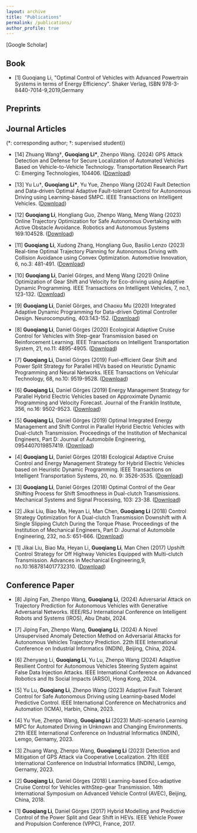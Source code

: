 ```yaml
---
layout: archive
title: "Publications"
permalink: /publications/
author_profile: true
---
```




[Google Scholar]

Book
----------
* [1] Guoqiang Li, "Optimal Control of Vehicles with Advanced Powertrain Systems in terms of Energy Efficiency". Shaker Verlag, ISBN 978-3-8440-7014-9,2019,Germany

Preprints
----------


Journal Articles
----------
(*:  corresponding author; †: supervised student))

* [14] Zhuang Wang†, __Guoqiang Li\*__, Zhenpo Wang. (2024) GPS Attack Detection and Defense for Secure Localization of Automated Vehicles Based on Vehicle-to-Vehicle Technology. Transportation Research Part C: Emerging Technologies, 104406. ([Download](https://ieeexplore.ieee.org/abstract/document/10587201/)) 
* [13] Yu Lu†, __Guoqiang Li\*__, Yu Yue, Zhenpo Wang (2024) Fault Detection and Data-driven Optimal Adaptive Fault-tolerant Control for Autonomous Driving using Learning-based SMPC. IEEE Transactions on
Intelligent Vehicles. ([Download](https://ieeexplore.ieee.org/abstract/document/10587201))

* [12] __Guoqiang Li__, Hongliang Guo, Zhenpo Wang, Meng Wang (2023) Online Trajectory Optimization for Safe Autonomous Overtaking with Active Obstacle Avoidance. Robotics and Autonomous Systems 169:104528. ([Download](https://www.sciencedirect.com/science/article/pii/S0921889023001677))

* [11] __Guoqiang Li__, Xudong Zhang, Hongliang Guo, Basilio Lenzo (2023) Real-time Optimal Trajectory Planning for Autonomous Driving with Collision Avoidance using Convex Optimization. Automotive
Innovation, 6, no.3: 481-491. ([Download](https://link.springer.com/article/10.1007/s42154-023-00222-7))

* [10] __Guoqiang Li__, Daniel Görges, and Meng Wang (2021) Online Optimization of Gear Shift and Velocity for Eco-driving using Adaptive Dynamic Programming. IEEE Transactions on Intelligent Vehicles, 7, no.1, 123-132. ([Download](https://ieeexplore.ieee.org/abstract/document/9536371))

* [9] __Guoqiang Li__, Daniel Görges, and Chaoxu Mu (2020) Integrated Adaptive Dynamic Programming for Data-driven Optimal Controller Design. Neurocomputing, 403:143-152. ([Download](https://www.sciencedirect.com/science/article/abs/pii/S0925231220306809))

* [8] __Guoqiang Li__, Daniel Görges (2020) Ecological Adaptive Cruise Control for Vehicles with Step-gear Transmission based on Reinforcement Learning. IEEE Transactions on Intelligent Transportation
System, 21, no.11: 4895-4905. ([Download](https://ieeexplore.ieee.org/abstract/document/8880666))

* [7] __Guoqiang Li__, Daniel Görges (2019) Fuel-efficient Gear Shift and Power Split Strategy for Parallel HEVs based on Heuristic Dynamic Programming and Neural Networks. IEEE Transactions on
Vehicular Technology, 68, no.10: 9519-9528. ([Download](https://ieeexplore.ieee.org/abstract/document/8758927))

* [6] __Guoqiang Li__, Daniel Görges (2019) Energy Management Strategy for Parallel Hybrid Electric Vehicles based on Approximate Dynamic Programming and Velocity Forecast. Journal of the Franklin
Institute, 356, no.16: 9502-9523. ([Download](https://www.sciencedirect.com/science/article/abs/pii/S001600321930643X))

* [5] __Guoqiang Li__, Daniel Görges (2019) Optimal Integrated Energy Management and Shift Control in Parallel Hybrid Electric Vehicles with Dual-clutch Transmission. Proceedings of the Institution of
Mechanical Engineers, Part D: Journal of Automobile Engineering, 0954407019857419. ([Download](https://journals.sagepub.com/doi/abs/10.1177/0954407019857419))

* [4] __Guoqiang Li__, Daniel Görges (2018) Ecological Adaptive Cruise Control and Energy Management Strategy for Hybrid Electric Vehicles based on Heuristic Dynamic Programming. IEEE Transactions on
Intelligent Transportation Systems, 20, no. 9: 3526-3535. ([Download](https://ieeexplore.ieee.org/abstract/document/8532099))

* [3] __Guoqiang Li__, Daniel Görges (2018) Optimal Control of the Gear Shifting Process for Shift Smoothness in Dual-clutch Transmissions. Mechanical Systems and Signal Processing, 103: 23-38. ([Download](https://www.sciencedirect.com/science/article/abs/pii/S0888327017305228))

* [2] Jikai Liu, Biao Ma, Heyan Li, Man Chen, __Guoqiang Li__ (2018) Control Strategy Optimization for A Dual-clutch Transmission Downshift with A Single Slipping Clutch During the Torque Phase. Proceedings of the Institution of Mechanical Engineers, Part D: Journal of Automobile Engineering, 232, no.5: 651-666. ([Download](https://www.sciencedirect.com/science/article/abs/pii/S0888327017305228))

* [1] Jikai Liu, Biao Ma, Heyan Li, __Guoqiang Li__, Man Chen (2017) Upshift Control Strategy for Off Highway Vehicles Equipped with Multi-clutch Transmission. Advances in Mechanical Engineering,9,
no.10:1687814017732310. ([Download](https://www.sciencedirect.com/science/article/abs/pii/S0888327017305228))


Conference Paper
----------

* [8] Jiping Fan, Zhenpo Wang, __Guoqiang Li__, (2024) Adversarial Attack on Trajectory Prediction for Autonomous Vehicles with Generative Adversarial Networks. IEEE/RSJ International Conference on
Intelligent Robots and Systems (IROS), Abu Dhabi, 2024.

* [7] Jiping Fan, Zhenpo Wang, __Guoqiang Li__, (2024) A Novel Unsupervised Anomaly Detection Method on Adversarial Attacks for Autonomous Vehicles Trajectory Prediction. 22th IEEE International Conference on Industrial Informatics (INDIN), Beijing, China, 2024.

* [6] Zhenyang Li, __Guoqiang Li__, Yu Lu, Zhenpo Wang (2024) Adaptive Resilient Control for Autonomous Vehicles Steering System against False Data Injection Attacks. IEEE International Conference on
Advanced Robotics and Its Social Impacts (ARSO), Hong Kong, 2024.

* [5] Yu Lu, __Guoqiang Li__, Zhenpo Wang (2023) Adaptive Fault Tolerant Control for Safe Autonomous Driving using Learning-based Model Predictive Control. IEEE International Conference on Mechatronics and Automation (ICMA), Harbin, China, 2023.

* [4] Yu Yue, Zhenpo Wang, __Guoqiang Li__ (2023) Multi-scenario Learning MPC for Automated Driving in Unknown and Changing Environments. 21th IEEE International Conference on Industrial Informatics (INDIN), Lemgo, Gernamy, 2023.

* [3] Zhuang Wang, Zhenpo Wang, __Guoqiang Li__ (2023) Detection and Mitigation of GPS Attack via Cooperative Localization. 21th IEEE International Conference on Industrial Informatics (INDIN), Lemgo, Gernamy, 2023.

* [2] __Guoqiang Li__, Daniel Görges (2018) Learning-based Eco-adaptive Cruise Control for Vehicles withStep-gear Transmission. 14th International Symposium on Advanced Vehicle Control (AVEC), Beijing, China, 2018.

* [1] __Guoqiang Li__, Daniel Görges (2017) Hybrid Modelling and Predictive Control of the Power Split and Gear Shift in HEVs. IEEE Vehicle Power and Propulsion Conference (VPPC), France, 2017.






<!--
[Journal Articles](#journal-articles)\
[Conference Papers](#conference-papers)\
[White Papers](#white-papers)\
[Academic](#academic)\
[Presentations](#presentations)

{% if site.author.googlescholar %}
  You can also find my articles on <u><a href="{{site.author.googlescholar}}">my Google Scholar profile</a>.</u>
{% endif %}

{% include base_path %}

## Journal Articles
{% for post in site.publications reversed %}
  {% if post.pubtype == 'journal' %}
      {% include archive-single.html %}
  {% endif %}
{% endfor %}


## Conference Papers
{% for post in site.publications reversed %}
  {% if post.pubtype == 'conference' %}
      {% include archive-single.html %}
  {% endif %}
{% endfor %}

## White Papers
{% for post in site.publications reversed %}
  {% if post.pubtype == 'whitepaper' %}
      {% include archive-single.html %}
  {% endif %}
{% endfor %}


## Academic
{% for post in site.publications reversed %}
  {% if post.pubtype == 'academic' %}
      {% include archive-single.html %}
  {% endif %}
{% endfor %}

## Presentations
{% for post in site.publications reversed %}
  {% if post.pubtype == 'presentation' %}
      {% include archive-single.html %}
  {% endif %}
{% endfor %}
-->
